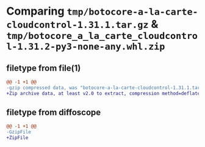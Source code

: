 # Comparing `tmp/botocore-a-la-carte-cloudcontrol-1.31.1.tar.gz` & `tmp/botocore_a_la_carte_cloudcontrol-1.31.2-py3-none-any.whl.zip`

## filetype from file(1)

```diff
@@ -1 +1 @@
-gzip compressed data, was "botocore-a-la-carte-cloudcontrol-1.31.1.tar", last modified: Sat Jul  8 01:42:03 2023, max compression
+Zip archive data, at least v2.0 to extract, compression method=deflate
```

## filetype from diffoscope

```diff
@@ -1 +1 @@
-GzipFile
+ZipFile
```

